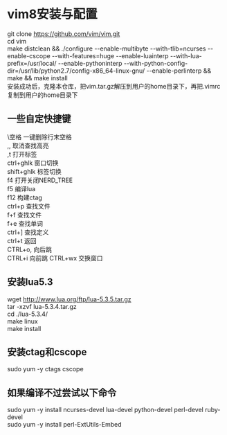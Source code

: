 # vim8安装与配置
git clone https://github.com/vim/vim.git  
cd vim  
make distclean && ./configure --enable-multibyte --with-tlib=ncurses --enable-cscope --with-features=huge --enable-luainterp --with-lua-prefix=/usr/local/ --enable-pythoninterp --with-python-config-dir=/usr/lib/python2.7/config-x86_64-linux-gnu/ --enable-perlinterp && make && make install  
安装成功后，克隆本仓库，把vim.tar.gz解压到用户的home目录下，再把.vimrc复制到用户的home目录下  

## 一些自定快捷键
\空格 一键删除行末空格  
,, 取消查找高亮  
,t 打开标签  
ctrl+ghlk 窗口切换  
shift+ghlk 标签切换  
f4 打开关闭NERD_TREE  
f5 编译lua  
f12 构建ctag  
ctrl+p 查找文件  
f+f 查找文件  
f+e 查找单词  
ctrl+] 查找定义  
ctrl+t 返回  
CTRL+o, 向后跳  
CTRL+i 向前跳
CTRL+wx 交换窗口

## 安装lua5.3
wget http://www.lua.org/ftp/lua-5.3.5.tar.gz  
tar -xzvf lua-5.3.4.tar.gz  
cd ./lua-5.3.4/  
make linux  
make install  

## 安装ctag和cscope
sudo yum -y ctags cscope

## 如果编译不过尝试以下命令
sudo yum -y install ncurses-devel lua-devel python-devel perl-devel ruby-devel  
sudo yum -y install perl-ExtUtils-Embed  
